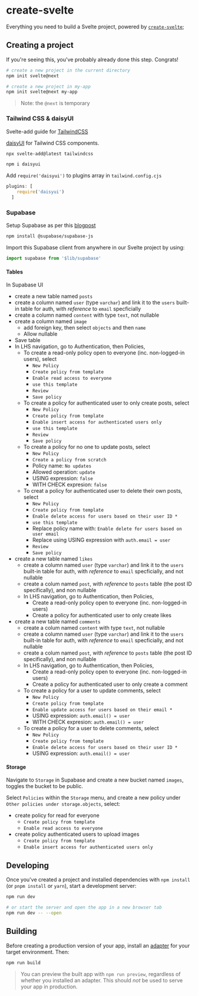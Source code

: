 # create-svelte

Everything you need to build a Svelte project, powered by [`create-svelte`](https://github.com/sveltejs/kit/tree/master/packages/create-svelte);

## Creating a project

If you're seeing this, you've probably already done this step. Congrats!

```bash
# create a new project in the current directory
npm init svelte@next

# create a new project in my-app
npm init svelte@next my-app
```

> Note: the `@next` is temporary


### Tailwind CSS & daisyUI

Svelte-add guide for [TailwindCSS](https://github.com/svelte-add/tailwindcss)

[daisyUI](https://daisyui.com/) for Tailwind CSS components.

```bash
npx svelte-add@latest tailwindcss

npm i daisyui
```

Add `require('daisyui')` to plugins array in `tailwind.config.cjs`

```js
plugins: [
    require('daisyui')
  ]
```


### Supabase

Setup Supabase as per this [blogpost](https://sjorswijsman.medium.com/setting-up-supabase-with-sveltekit-f6234fa1b54b)


```bash
npm install @supabase/supabase-js
```

Import this Supabase client from anywhere in our Svelte project by using:

```js
import supabase from '$lib/supabase'
```

#### Tables

In Supabase UI
- create a new table named `posts`
- create a column named `user` (type `varchar`) and link it to the `users` built-in table for auth, with *reference* to `email` specficially
- create a column named `content` with type `text`, not nullable
- create a column named `image`
  - add foreign key, then select `objects` and then `name`
  - Allow nullable
- Save table
- In LHS navigation, go to Authentication, then Policies,
  - To create a read-only policy open to everyone (inc. non-logged-in users), select
    - `New Policy`
    - `Create policy from template`
    - `Enable read access to everyone`
    - `use this template`
    - `Review`
    - `Save policy`
  - To create a policy for authenticated user to only create posts, select
    - `New Policy`
    - `Create policy from template`
    - `Enable insert access for authenticated users only`
    - `use this template`
    - `Review`
    - `Save policy`
  - To create a policy for no one to update posts, select
    - `New Policy`
    - `Create a policy from scratch`
    - Policy name: `No updates`
    - Allowed operation: `update`
    - USING expression: `false`
    - WITH CHECK expresion: `false`
  - To creat a policy for authenticated user to delete their own posts, select
    - `New Policy`
    - `Create policy from template`
    - `Enable delete access for users based on their user ID *`
    - `use this template`
    - Replace policy name with: `Enable delete for users based on user email`
    - Replace using USING expression with `auth.email = user`
    - `Review`
    - `Save policy`
- create a new table named `likes`
  - create a column named `user` (type `varchar`) and link it to the `users` built-in table for auth, with *reference* to `email` specficially, and not nullable
  - create a colum named `post`,  with *reference* to `posts` table (the post ID specifically), and non nullable
  - In LHS navigation, go to Authentication, then Policies,
    - Create a read-only policy open to everyone (inc. non-logged-in users)
    - Create a policy for authenticated user to only create likes
- create a new table named `comments`
  - create a colum named `content` with type `text`, not nullable
  - create a column named `user` (type `varchar`) and link it to the `users` built-in table for auth, with *reference* to `email` specficially, and not nullable
  - create a colum named `post`,  with *reference* to `posts` table (the post ID specifically), and non nullable
  - In LHS navigation, go to Authentication, then Policies,
    - Create a read-only policy open to everyone (inc. non-logged-in users)
    - Create a policy for authenticated user to only create a comment
  - To create a policy for a user to update comments, select
    - `New Policy`
    - `Create policy from template`
    - `Enable update access for users based on their email *`
    - USING expression: `auth.email() = user`
    - WITH CHECK expresion: `auth.email() = user`
  - To create a policy for a user to delete comments, select
    - `New Policy`
    - `Create policy from template`
    - `Enable delete access for users based on their user ID *`
    - USING expression: `auth.email() = user`

#### Storage

Navigate to `Storage` in Supabase and create a new bucket named `images`, toggles the bucket to be public.

Select `Policies` within the `Storage` menu, and create a new policy under `Other policies under storage.objects`, select:
- create policy for read for everyone
  - `Create policy from template`
  - `Enable read access to everyone`
- create policy authenticated users to upload images
  - `Create policy from template`
  - `Enable insert access for authenticated users only`

## Developing

Once you've created a project and installed dependencies with `npm install` (or `pnpm install` or `yarn`), start a development server:

```bash
npm run dev

# or start the server and open the app in a new browser tab
npm run dev -- --open
```

## Building

Before creating a production version of your app, install an [adapter](https://kit.svelte.dev/docs#adapters) for your target environment. Then:

```bash
npm run build
```

> You can preview the built app with `npm run preview`, regardless of whether you installed an adapter. This should _not_ be used to serve your app in production.
